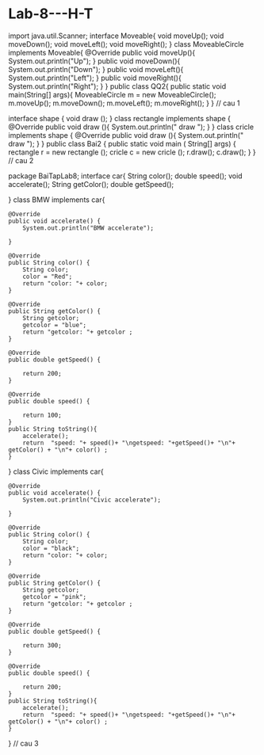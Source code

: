 # Lab-8---H-T
import java.util.Scanner;
interface Moveable{
	void moveUp();
	void moveDown();
	void moveLeft();
	void moveRight();
}
class MoveableCircle implements Moveable{
	@Override
	public void moveUp(){
		System.out.println("Up");
	}
	public void moveDown(){
		System.out.println("Down");
	}
	public void moveLeft(){
		System.out.println("Left");
	}
	public void moveRight(){
		System.out.println("Right");
	}
}
public class QQ2{
	public static void main(String[] args){
		MoveableCircle m = new MoveableCircle();
		m.moveUp();
		m.moveDown();
		m.moveLeft();
		m.moveRight();
	}
} // cau 1

interface shape {
    void draw ();
}
class rectangle implements shape {
    @Override
    public void draw (){
        System.out.println(" draw ");
    }
}
class cricle implements shape {
    @Override
    public void draw (){
        System.out.println(" draw ");
    }
}
public class Bai2 {
    public static void main ( String[] args) {
        rectangle r = new rectangle ();
        cricle c = new cricle ();
        r.draw();
        c.draw();
    }
} // cau 2

package BaiTapLab8;
interface car{
    String color();
    double speed();
    void accelerate();
    String getColor();
    double getSpeed();
        
}
class BMW implements car{

    @Override
    public void accelerate() {
        System.out.println("BMW accelerate");
        
    }

    @Override
    public String color() {
        String color;
        color = "Red";
        return "color: "+ color;
    }

    @Override
    public String getColor() {
        String getcolor;
        getcolor = "blue";
        return "getcolor: "+ getcolor ;
    }

    @Override
    public double getSpeed() {
        
        return 200;
    }

    @Override
    public double speed() {
        
        return 100;
    }
    public String toString(){
        accelerate();
        return  "speed: "+ speed()+ "\ngetspeed: "+getSpeed()+ "\n"+ getColor() + "\n"+ color() ;
    }

}
class Civic implements car{

    @Override
    public void accelerate() {
        System.out.println("Civic accelerate");
        
    }

    @Override
    public String color() {
        String color;
        color = "black";
        return "color: "+ color;
    }

    @Override
    public String getColor() {
        String getcolor;
        getcolor = "pink";
        return "getcolor: "+ getcolor ;
    }

    @Override
    public double getSpeed() {
        
        return 300;
    }

    @Override
    public double speed() {
        
        return 200;
    }
    public String toString(){
        accelerate();
        return  "speed: "+ speed()+ "\ngetspeed: "+getSpeed()+ "\n"+ getColor() + "\n"+ color() ;
    }
}  // cau 3

